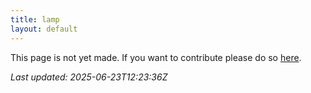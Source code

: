 ```yaml
---
title: lamp
layout: default
---
```


This page is not yet made. If you want to contribute please do so [here](https://github.com/CrazyH2/Bigstone/blob/wiki/components/lamp.md).

_Last updated: 2025-06-23T12:23:36Z_
